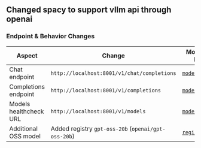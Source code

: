 ## Changed spacy to support vllm api through openai

### Endpoint & Behavior Changes

| Aspect | Change | Modified File |
|--------|-----------|---------------|
| Chat endpoint | `http://localhost:8001/v1/chat/completions` | [`model.py`](spacy_llm/models/rest/openai/model.py) |
| Completions endpoint | `http://localhost:8001/v1/completions` | [`model.py`](spacy_llm/models/rest/openai/model.py) |
| Models healthcheck URL | `http://localhost:8001/v1/models` | [`model.py`](spacy_llm/models/rest/openai/model.py) |
| Additional OSS model | Added registry `gpt-oss-20b` (`openai/gpt-oss-20b`) | [`registry.py`](spacy_llm/models/rest/openai/registry.py) |
